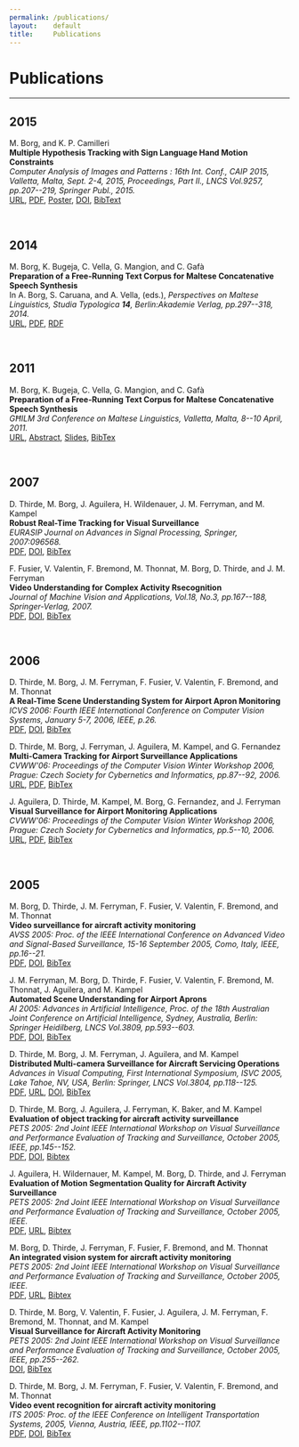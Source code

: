 ```yaml
---
permalink: /publications/
layout:    default
title:     Publications
---
```


# Publications
------------------


## 2015

M. Borg, and K. P. Camilleri <br />
**Multiple Hypothesis Tracking with Sign Language Hand Motion Constraints** <br />
*Computer Analysis of Images and Patterns : 16th Int. Conf., CAIP 2015, Valletta, Malta, Sept. 2-4, 2015, Proceedings, Part II., LNCS Vol.9257, pp.207--219, Springer Publ., 2015.* <br />
[URL](http://link.springer.com/chapter/10.1007%2F978-3-319-23117-4_18), [PDF](/papers/CAIP2015.pdf), [Poster](/papers/CAIP2015poster.pdf), [DOI](https://doi.org/10.1007/978-3-319-23117-4_18), [BibText](/papers/CAIP2015.bib)

<br />

## 2014

M. Borg, K. Bugeja, C. Vella, G. Mangion, and C. Gafà <br />
**Preparation of a Free-Running Text Corpus for Maltese Concatenative Speech Synthesis** <br />
In A. Borg, S. Caruana, and A. Vella, (eds.), *Perspectives on Maltese Linguistics, Studia Typologica **14**, Berlin:Akademie Verlag, pp.297--318, 2014.* <br />
[URL](http://d-nb.info/1036108597), [PDF](/papers/BorgEtAl2013.pdf), [RDF](/papers/1036108597_bibframe.rdf)

<br />

## 2011

M. Borg, K. Bugeja, C. Vella, G. Mangion, and C. Gafà <br />
**Preparation of a Free-Running Text Corpus for Maltese Concatenative Speech Synthesis** <br />
*GĦILM 3rd Conference on Maltese Linguistics, Valletta, Malta, 8--10 April, 2011.* <br />
[URL](http://www.um.edu.mt/linguistics/lingwistika2011/conference_programme), [Abstract](http://www.um.edu.mt/__data/assets/pdf_file/0013/121423/borgBugejaVellaMangionGafa.pdf), [Slides](https://www.um.edu.mt/__data/assets/pdf_file/0011/123986/borgEtAl.pdf), [BibTex](/papers/GHILM2011.bib)

<br />

## 2007

D. Thirde, M. Borg, J. Aguilera, H. Wildenauer, J. M. Ferryman, and M. Kampel <br />
**Robust Real-Time Tracking for Visual Surveillance** <br />
*EURASIP Journal on Advances in Signal Processing, Springer, 2007:096568.* <br />
[PDF](http://asp.eurasipjournals.springeropen.com/track/pdf/10.1155/2007/96568), [DOI](http://dx.doi.org/10.1155/2007/96568), [BibTex](/papers/EURASIP2007.bib)


F. Fusier, V. Valentin, F. Bremond, M. Thonnat, M. Borg, D. Thirde, and J. M. Ferryman <br />
**Video Understanding for Complex Activity Rsecognition** <br />
*Journal of Machine Vision and Applications, Vol.18, No.3, pp.167--188, Springer-Verlag, 2007.* <br />
[PDF](/papers/MVA2007.pdf), [DOI](http://dx.doi.org/10.1007/s00138-006-0054-y), [BibTex](/papers/MVA2007.bib)

<br />

## 2006

D. Thirde, M. Borg, J. M. Ferryman, F. Fusier, V. Valentin, F. Bremond, and M. Thonnat <br />
**A Real-Time Scene Understanding System for Airport Apron Monitoring** <br />
*ICVS 2006: Fourth IEEE International Conference on Computer Vision Systems, January 5-7, 2006, IEEE, p.26.* <br />
[PDF](/papers/ICVS2006.pdf), [DOI](http://doi.ieeecomputersociety.org/10.1109/ICVS.2006.7), [BibTex](/papers/ICVS2006.bib)


D. Thirde, M. Borg, J. Ferryman, J. Aguilera, M. Kampel, and G. Fernandez <br />
**Multi-Camera Tracking for Airport Surveillance Applications** <br />
*CVWW'06: Proceedings of the Computer Vision Winter Workshop 2006, Prague: Czech Society for Cybernetics and Informatics, pp.87--92, 2006.* <br />
[URL](http://cmp.felk.cvut.cz/cvww2006/), [PDF](http://cmp.felk.cvut.cz/cvww2006/papers/39/39.pdf), [BibTex](/papers/CVWW2006a.bib)


J. Aguilera, D. Thirde, M. Kampel, M. Borg, G. Fernandez, and J. Ferryman <br />
**Visual Surveillance for Airport Monitoring Applications** <br />
*CVWW'06: Proceedings of the Computer Vision Winter Workshop 2006, Prague: Czech Society for Cybernetics and Informatics, pp.5--10, 2006.* <br />
[URL](http://cmp.felk.cvut.cz/cvww2006/), [PDF](http://cmp.felk.cvut.cz/cvww2006/papers/24/24.pdf), [BibTex](/papers/CVWW2006b.bib)

<br />

## 2005

M. Borg, D. Thirde, J. M. Ferryman, F. Fusier, V. Valentin, F. Bremond, and M. Thonnat <br />
**Video surveillance for aircraft activity monitoring** <br />
*AVSS 2005: Proc. of the IEEE International Conference on Advanced Video and Signal-Based Surveillance, 15-16 September 2005, Como, Italy, IEEE, pp.16--21.* <br />
[PDF](/papers/AVSS2005.pdf), [DOI](http://dx.doi.org/10.1109/AVSS.2005.1577236), [BibTex](/papers/AVSS2005.bib)


J. M. Ferryman, M. Borg, D. Thirde, F. Fusier, V. Valentin, F. Bremond, M. Thonnat, J. Aguilera, and M. Kampel <br />
**Automated Scene Understanding for Airport Aprons** <br />
*AI 2005: Advances in Artificial Intelligence, Proc. of the 18th Australian Joint Conference on Artificial Intelligence, Sydney, Australia, Berlin: Springer Heidilberg, LNCS Vol.3809, pp.593--603.* <br />
[PDF](/papers/AI2005.pdf), [DOI](http://dx.doi.org/10.1007/11589990_62), [BibTex](/papers/AI2005.bib)


D. Thirde, M. Borg, J. M. Ferryman, J. Aguilera, and M. Kampel <br />
**Distributed Multi-camera Surveillance for Aircraft Servicing Operations** <br />
*Advances in Visual Computing, First International Symposium, ISVC 2005, Lake Tahoe, NV, USA, Berlin: Springer, LNCS Vol.3804, pp.118--125.* <br />
[PDF](/papers/ISVC2005.pdf), [URL](http://www.isvc.net/05/), [DOI](http://dx.doi.org/10.1007/11595755_15), [BibTex](/papers/ISVC2005.bib)


D. Thirde, M. Borg, J. Aguilera, J. Ferryman, K. Baker, and M. Kampel <br /> 
**Evaluation of object tracking for aircraft activity surveillance** <br />
*PETS 2005: 2nd Joint IEEE International Workshop on Visual Surveillance and Performance Evaluation of Tracking and Surveillance, October 2005, IEEE, pp.145--152.* <br /> 
[PDF](/papers/VS-PETS2005Thirde.pdf), [DOI](http://dx.doi.org/10.1109/VSPETS.2005.1570909), [Bibtex](/papers/PETS2005a.bib)


J. Aguilera, H. Wildernauer, M. Kampel, M. Borg, D. Thirde, and J. Ferryman <br />
**Evaluation of Motion Segmentation Quality for Aircraft Activity Surveillance** <br />
*PETS 2005: 2nd Joint IEEE International Workshop on Visual Surveillance and Performance Evaluation of Tracking and Surveillance, October 2005, IEEE.* <br />
[PDF](/papers/VS-PETS2005Aguilera.pdf), [URL](http://ieeexplore.ieee.org/xpl/articleDetails.jsp?arnumber=1570928), [Bibtex](/papers/VS-PETS2005Aguilera.bib)


M. Borg, D. Thirde, J. Ferryman, F. Fusier, F. Bremond, and M. Thonnat <br />
**An integrated vision system for aircraft activity monitoring** <br />
*PETS 2005: 2nd Joint IEEE International Workshop on Visual Surveillance and Performance Evaluation of Tracking and Surveillance, October 2005, IEEE.* <br />
[PDF](http://citeseerx.ist.psu.edu/viewdoc/download;jsessionid=6750DE65DC37A6AD24C01275D2132FAD?doi=10.1.1.164.8558&rep=rep1&type=pdf), [URL](http://citeseerx.ist.psu.edu/viewdoc/summary?doi=10.1.1.164.8558), [Bibtex](/papers/VS-PETS2005Borg.bib)


D. Thirde, M. Borg, V. Valentin, F. Fusier, J. Aguilera, J. M. Ferryman, F. Bremond, M. Thonnat, and M. Kampel <br />
**Visual Surveillance for Aircraft Activity Monitoring** <br />
*PETS 2005: 2nd Joint IEEE International Workshop on Visual Surveillance and Performance Evaluation of Tracking and Surveillance, October 2005, IEEE, pp.255--262.* <br />
[DOI](http://dx.doi.org/10.1109/VSPETS.2005.1570923), [BibTex](/papers/PETS2005Thirde.bib)


D. Thirde, M. Borg, J. M. Ferryman, F. Fusier, V. Valentin, F. Bremond, and M. Thonnat <br />
**Video event recognition for aircraft activity monitoring** <br />
*ITS 2005: Proc. of the IEEE Conference on Intelligent Transportation Systems, 2005, Vienna, Austria, IEEE, pp.1102--1107.* <br />
[PDF](/papers/ITS05.pdf), [DOI](http://dx.doi.org/10.1109/ITSC.2005.1520205), [BibTex](/papers/ITS05.bib)





